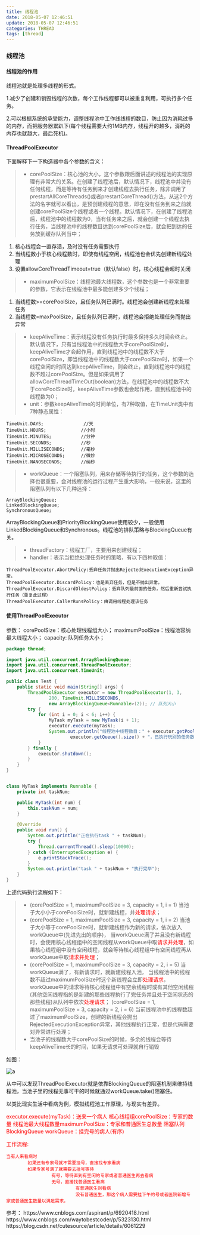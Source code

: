 ```yaml
---
title: 线程池
date: 2018-05-07 12:46:51
update: 2018-05-07 12:46:51
categories: THREAD
tags: [thread]
---
```


### 线程池

#### 线程池的作用

线程池就是处理多线程的形式。

1.减少了创建和销毁线程的次数，每个工作线程都可以被重复利用，可执行多个任务。

2.可以根据系统的承受能力，调整线程池中工作线线程的数目，防止因为消耗过多的内存，而把服务器累趴下(每个线程需要大约1MB内存，线程开的越多，消耗的内存也就越大，最后死机)。

<!-- more -->

#### ThreadPoolExecutor

下面解释下一下构造器中各个参数的含义：
> * corePoolSize：核心池的大小，这个参数跟后面讲述的线程池的实现原理有非常大的关系。在创建了线程池后，默认情况下，线程池中并没有任何线程，而是等待有任务到来才创建线程去执行任务，除非调用了prestartAllCoreThreads()或者prestartCoreThread()方法，从这2个方法的名字就可以看出，是预创建线程的意思，即在没有任务到来之前就创建corePoolSize个线程或者一个线程。默认情况下，在创建了线程池后，线程池中的线程数为0，当有任务来之后，就会创建一个线程去执行任务，当线程池中的线程数目达到corePoolSize后，就会把到达的任务放到缓存队列当中；

1. 核心线程会一直存活，及时没有任务需要执行
2. 当线程数小于核心线程数时，即使有线程空闲，线程池也会优先创建新线程处理
3. 设置allowCoreThreadTimeout=true（默认false）时，核心线程会超时关闭

> * maximumPoolSize：线程池最大线程数，这个参数也是一个非常重要的参数，它表示在线程池中最多能创建多少个线程；

1. 当线程数>=corePoolSize，且任务队列已满时。线程池会创建新线程来处理任务
2. 当线程数=maxPoolSize，且任务队列已满时，线程池会拒绝处理任务而抛出异常

> * keepAliveTime：表示线程没有任务执行时最多保持多久时间会终止。默认情况下，只有当线程池中的线程数大于corePoolSize时，keepAliveTime才会起作用，直到线程池中的线程数不大于corePoolSize，即当线程池中的线程数大于corePoolSize时，如果一个线程空闲的时间达到keepAliveTime，则会终止，直到线程池中的线程数不超过corePoolSize。但是如果调用了allowCoreThreadTimeOut(boolean)方法，在线程池中的线程数不大于corePoolSize时，keepAliveTime参数也会起作用，直到线程池中的线程数为0；
> * unit：参数keepAliveTime的时间单位，有7种取值，在TimeUnit类中有7种静态属性：

```
TimeUnit.DAYS;               //天
TimeUnit.HOURS;             //小时
TimeUnit.MINUTES;           //分钟
TimeUnit.SECONDS;           //秒
TimeUnit.MILLISECONDS;      //毫秒
TimeUnit.MICROSECONDS;      //微妙
TimeUnit.NANOSECONDS;       //纳秒
```

> * workQueue：一个阻塞队列，用来存储等待执行的任务，这个参数的选择也很重要，会对线程池的运行过程产生重大影响，一般来说，这里的阻塞队列有以下几种选择：

```
ArrayBlockingQueue;
LinkedBlockingQueue;
SynchronousQueue;
```
ArrayBlockingQueue和PriorityBlockingQueue使用较少，一般使用LinkedBlockingQueue和Synchronous。线程池的排队策略与BlockingQueue有关。

> * threadFactory：线程工厂，主要用来创建线程；
> * handler：表示当拒绝处理任务时的策略，有以下四种取值：

```
ThreadPoolExecutor.AbortPolicy:丢弃任务并抛出RejectedExecutionException异常。 
ThreadPoolExecutor.DiscardPolicy：也是丢弃任务，但是不抛出异常。 
ThreadPoolExecutor.DiscardOldestPolicy：丢弃队列最前面的任务，然后重新尝试执行任务（重复此过程）
ThreadPoolExecutor.CallerRunsPolicy：由调用线程处理该任务 
```

#### 使用ThreadPoolExecutor
参数：
corePoolSize：核心处理线程组大小；
maximumPoolSize：线程池容纳最大线程大小；
capacity: 队列任务大小；

```java
package thread;

import java.util.concurrent.ArrayBlockingQueue;
import java.util.concurrent.ThreadPoolExecutor;
import java.util.concurrent.TimeUnit;

public class Test {
    public static void main(String[] args) {
        ThreadPoolExecutor executor = new ThreadPoolExecutor(1, 3,
                200, TimeUnit.MILLISECONDS,
                new ArrayBlockingQueue<Runnable>(2)); // 队列大小
        try {
            for (int i = 0; i < 6; i++) {
                MyTask myTask = new MyTask(i + 1);
                executor.execute(myTask);
                System.out.println("线程池中线程数目：" + executor.getPoolSize() + "，队列中等待执行的任务数目：" +
                        executor.getQueue().size() + "，已执行玩别的任务数目：" + executor.getCompletedTaskCount());
            }
        } finally {
            executor.shutdown();
        }
    }
}


class MyTask implements Runnable {
    private int taskNum;

    public MyTask(int num) {
        this.taskNum = num;
    }

    @Override
    public void run() {
        System.out.println("正在执行task " + taskNum);
        try {
            Thread.currentThread().sleep(10000);
        } catch (InterruptedException e) {
            e.printStackTrace();
        }
        System.out.println("task " + taskNum + "执行完毕");
    }
}
```

上述代码执行流程如下：

> * (corePoolSize = 1, maximumPoolSize = 3, capacity = 1, i = 1)
当池子大小小于corePoolSize时，就新建线程，并<font color=red>处理请求</font>；
> * (corePoolSize = 1, maximumPoolSize = 3, capacity = 1, i = 2)
当池子大小等于corePoolSize时，就新建线程作为新的请求，依次放入workQueue中(先进先出的顺序)，
	当workQueue满了并且没有新线程时，会使用核心线程组中的空闲线程从workQueue中取<font color=red>请求并处理</font>，如果核心线程组中没有空闲线程，就会等待核心线程组中有空闲线程再从workQueue中取<font color=red>请求并处理</font>；
> * (corePoolSize = 1, maximumPoolSize = 3, capacity = 2, i = 5)
当workQueue满了，有新请求时，就新建线程入池，
	当线程池中的线程数不超过maximumPoolSize时这个新线程会立即<font color=red>处理请求</font>，workQueue中的请求等待核心线程组中有空余线程时或有其他空闲线程(其他空闲线程指的是新建的那些线程执行了完任务并且处于空闲状态的那些线程)从队列中依次<font color=red>处理请求</font>；
	(corePoolSize = 1, maximumPoolSize = 3, capacity = 2, i = 6)
	当前线程池中的线程数超过了maximumPoolSize，创建的新线程会抛出RejectedExecutionException异常，其他线程执行正常，但是代码需要对异常进行处理；
> * 当池子的线程数大于corePoolSize的时候，多余的线程会等待keepAliveTime长的时间，如果无请求可处理就自行销毁

如图：

![a](https://volc1612.gitee.io/blog/images/多线程/a.gif)

从中可以发现ThreadPoolExecutor就是依靠BlockingQueue的阻塞机制来维持线程池，当池子里的线程无事可干的时候就通过workQueue.take()阻塞住。

以类比现实生活中看病为例，模拟线程池工作原理，与现实有差异。

<font color=red>
executor.execute(myTask)：送来一个病人
核心线程组corePoolSize：专家的数量
线程池最大线程数量maximumPoolSize：专家和普通医生总数量
阻塞队列BlockingQueue workQueue：挂完号的病人(有序)

工作流程:

```
当有人来看病时
        如果还有专家号就不需要挂号，直接找专家看病
        如果专家号满了就需要去挂号等待
                 有号，等待直到有空闲的专家或者普通医生再去看病
                 无号，直接找普通医生看病
                          有普通医生则看病
                          没有普通医生，那这个病人需要挂下午的号或者医院新增专家或普通医生数量以满足需求。
```
</font>
参考： https://www.cnblogs.com/aspirant/p/6920418.html
https://www.cnblogs.com/waytobestcoder/p/5323130.html
https://blog.csdn.net/cutesource/article/details/6061229



